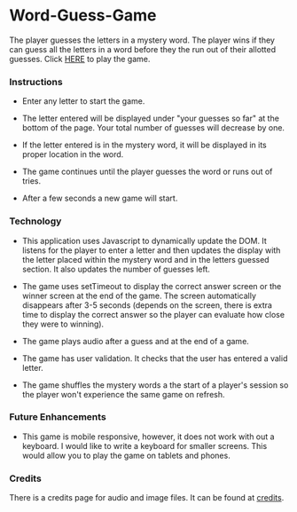 # Word-Guess-Game
The player guesses the letters in a mystery word. The player wins if they can guess all the letters in a word before they the run out of their allotted guesses. Click [HERE]( https://savycodr.github.io/word-guess-game/) to play the game.

### Instructions

* Enter any letter to start the game.

* The letter entered will be displayed under "your guesses so far" at the bottom of the page. Your total number of guesses will decrease by one.

* If the letter entered is in the mystery word, it will be displayed in its proper location in the word. 
 
* The game continues until the player guesses the word or runs out of tries.

* After a few seconds a new game will start.

### Technology

* This application uses Javascript to dynamically update the DOM. It listens for the player to enter a letter and then updates the display with the letter placed within the mystery word and in the letters guessed section. It also updates the number of guesses left. 

* The game uses setTimeout to display the correct answer screen or the winner screen at the end of the game. The screen automatically disappears after 3-5 seconds (depends on the screen, there is extra time to display the correct answer so the player can evaluate how close they were to winning).

* The game plays audio after a guess and at the end of a game.

* The game has user validation. It checks that the user has entered a valid letter.

* The game shuffles the mystery words a the start of a player's session so the player won't experience the same game on refresh.


### Future Enhancements

* This game is mobile responsive, however, it does not work with out a keyboard. I would like to write a keyboard for smaller screens. This would allow you to play the game on tablets and phones.

### Credits
There is a credits page for audio and image files. It can be found at [credits](https://savycodr.github.io/word-guess-game/credit.html).

